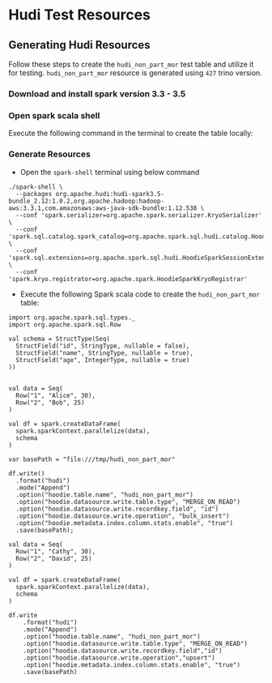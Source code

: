 # Hudi Test Resources

## Generating Hudi Resources

Follow these steps to create the `hudi_non_part_mor` test table and utilize it for testing. `hudi_non_part_mor` resource is generated using `427` trino version.

### Download and install spark version 3.3 - 3.5
### Open spark scala shell

Execute the following command in the terminal to create the table locally:

### Generate Resources

* Open the `spark-shell` terminal using below command
```
./spark-shell \
  --packages org.apache.hudi:hudi-spark3.5-bundle_2.12:1.0.2,org.apache.hadoop:hadoop-aws:3.3.1,com.amazonaws:aws-java-sdk-bundle:1.12.538 \
  --conf 'spark.serializer=org.apache.spark.serializer.KryoSerializer' \
  --conf 'spark.sql.catalog.spark_catalog=org.apache.spark.sql.hudi.catalog.HoodieCatalog' \
  --conf 'spark.sql.extensions=org.apache.spark.sql.hudi.HoodieSparkSessionExtension' \
  --conf 'spark.kryo.registrator=org.apache.spark.HoodieSparkKryoRegistrar'
```
* Execute the following Spark scala code to create the `hudi_non_part_mor` table:

```
import org.apache.spark.sql.types._
import org.apache.spark.sql.Row

val schema = StructType(Seq(
  StructField("id", StringType, nullable = false),
  StructField("name", StringType, nullable = true),
  StructField("age", IntegerType, nullable = true)
))


val data = Seq(
  Row("1", "Alice", 30),
  Row("2", "Bob", 25)
)

val df = spark.createDataFrame(
  spark.sparkContext.parallelize(data),
  schema
)

var basePath = "file:///tmp/hudi_non_part_mor"

df.write()
  .format("hudi")
  .mode("Append")
  .option("hoodie.table.name", "hudi_non_part_mor")
  .option("hoodie.datasource.write.table.type", "MERGE_ON_READ")
  .option("hoodie.datasource.write.recordkey.field", "id")
  .option("hoodie.datasource.write.operation", "bulk_insert")
  .option("hoodie.metadata.index.column.stats.enable", "true")
  .save(basePath);

val data = Seq(
  Row("1", "Cathy", 30),
  Row("2", "David", 25)
)

val df = spark.createDataFrame(
  spark.sparkContext.parallelize(data),
  schema
)

df.write
    .format("hudi")
    .mode("Append")
    .option("hoodie.table.name", "hudi_non_part_mor")
    .option("hoodie.datasource.write.table.type", "MERGE_ON_READ")
    .option("hoodie.datasource.write.recordkey.field","id")
    .option("hoodie.datasource.write.operation","upsert")
    .option("hoodie.metadata.index.column.stats.enable", "true")
    .save(basePath)
```
